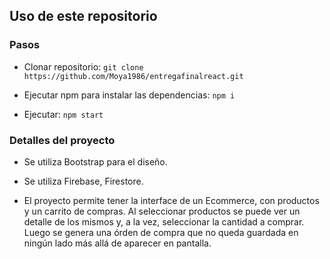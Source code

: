## Uso de este repositorio

### Pasos

- Clonar repositorio: `git clone https://github.com/Moya1986/entregafinalreact.git`

- Ejecutar npm para instalar las dependencias: `npm i`

- Ejecutar: `npm start`


### Detalles del proyecto
- Se utiliza Bootstrap para el diseño.

- Se utiliza Firebase, Firestore.

- El proyecto permite tener la interface de un Ecommerce, con productos y un carrito de compras. Al seleccionar productos se puede ver un detalle de los mismos y, a la vez, seleccionar la cantidad a comprar. Luego se genera una órden de compra que no queda guardada en ningún lado más allá de aparecer en pantalla.


